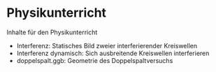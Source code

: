 # Physikunterricht
Inhalte für den Physikunterricht

* Interferenz: Statisches Bild zweier interferierender Kreiswellen
* Interferenz dynamisch: Sich ausbreitende Kreiswellen interferieren
* doppelspalt.ggb: Geometrie des Doppelspaltversuchs
